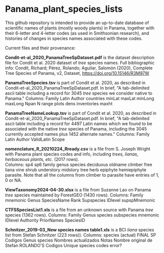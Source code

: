 # Panama_plant_species_lists

This github repository is intended to provide an up-to-date database of scientific names of plants (mostly woody plants) in Panama, 
together with their 6-letter and 4-letter codes (as used in Smithsonian research), and histories of changes in species names associated with these codes. 

Current files and their provenance:

**Condit-et-al_2020_PanamaTreeSpDataset.pdf** is the dataset description file for Condit et al. 2020 dataset of *tree* species names.  Full bibliographic info: Condit, Richard; Pérez, Rolando; Aguilar, Salomón (2020), Complete Tree Species of Panama, v2, Dataset, https://doi.org/10.15146/R3M97W

**PanamaTreeSpecies.tsv** is part of Condit et al. 2020, as described in Condit-et-al_2020_PanamaTreeSpDataset.pdf. In brief, "A tab-delimited ascii table including a record for 3045 *tree* species we consider native to Panama."
Columns: Family	Latin	Author	countries	minLat	maxLat	minLong	maxLong	Npan	N	range	plots	dens	inventories	maxht

**PanamaTreeNameLookup.tsv** is part of Condit et al. 2020, as described in Condit-et-al_2020_PanamaTreeSpDataset.pdf.  In brief, "A tab-delimited ascii table including a record for 4497 Latin names which we found to be associated with the native *tree* species of Panama, including the 3045 currently accepted names plus 1452 alternate names."
Columns: Family	Latin	Author	ValidLatin	Scope

**nomenclature_R_20210224_Rready.csv** is a file from S. Joseph Wright with Panama plant species codes and info, including *trees, lianas, herbaceous plants, etc.* (2017 rows).  
Columns: sp4	sp6	family	genus	species	deciduous	oldname	climber	free	liana	vine	shrub	understory	midstory	tree	herb	epiphyte	hemiepiphyte	parasite.
Note that all the columns from climber to parasite have entries of 1, 0 or NA.  

**ViewTaxonomy2024-04-30.xlsx** is a file from Suzanne Lao on Panama *tree* species maintained by ForestGEO (1430 rows).
Columns: Family mnemonic	Genus	SpeciesName	Rank Supspecies IDlevel supspMnemonic

**CTFSSpeciesList1.xls** is a file from an unknown source with Panama *tree* species (1362 rows). 
Columns: Family	Genus	species	subspecies	mnemonic	IDlevel	Authority	PriorNames	SpeciesID

**Schnitzer_2019-03_New species names table1.xls** is a BCI *liana* species list from Stefan Schnitzer (223 rows)).
Columns: species (actual)	FINAL SP Codigos	Genus	species	Nombres actualizados	Notas	Nombre original de Stefan	ROLANDO'S Codigos	Unique species codes	error?




